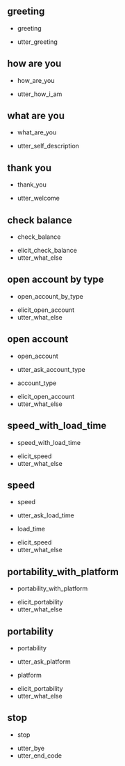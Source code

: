 ## greeting
* greeting
- utter_greeting

## how are you
* how_are_you
- utter_how_i_am

## what are you
* what_are_you
- utter_self_description

## thank you
* thank_you
- utter_welcome

## check balance
* check_balance
- elicit_check_balance
- utter_what_else

## open account by type
* open_account_by_type
- elicit_open_account
- utter_what_else

## open account 
* open_account
- utter_ask_account_type
* account_type
- elicit_open_account
- utter_what_else

## speed_with_load_time
* speed_with_load_time
- elicit_speed
- utter_what_else

## speed 
* speed
- utter_ask_load_time
* load_time
- elicit_speed
- utter_what_else

## portability_with_platform
* portability_with_platform
- elicit_portability
- utter_what_else

## portability 
* portability
- utter_ask_platform
* platform
- elicit_portability
- utter_what_else

## stop
* stop
- utter_bye
- utter_end_code